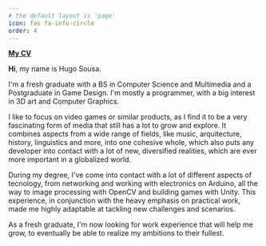 ```yaml
---
# the default layout is 'page'
icon: fas fa-info-circle
order: 4
---
```


[**My CV**](https://drive.google.com/file/d/1_pB20IQXkEfhOu8fMETpb6rUOdAa7-hT/view?usp=sharing)

**Hi**, my name is Hugo Sousa.

I'm a fresh graduate with a BS in Computer Science and Multimedia and a Postgraduate in Game Design. I'm mostly a programmer, with a big interest in 3D art and Computer Graphics.

I like to focus on video games or similar products, as I find it to be a very fascinating form of media that still has a lot to grow and explore. It combines aspects from a wide range of fields, like music, arquitecture, history, linguistics and more, into one cohesive whole, which also puts any developer into contact with a lot of new, diversified realities, which are ever more important in a globalized world.

During my degree, I've come into contact with a lot of different aspects of tecnology, from networking and working with electronics on Arduino, all the way to image processing with OpenCV and building games with Unity. This experience, in conjunction with the heavy emphasis on practical work, made me highly adaptable at tackling new challenges and scenarios.

As a fresh graduate, I'm now looking for work experience that will help me grow, to eventually be able to realize my ambitions to their fullest.
